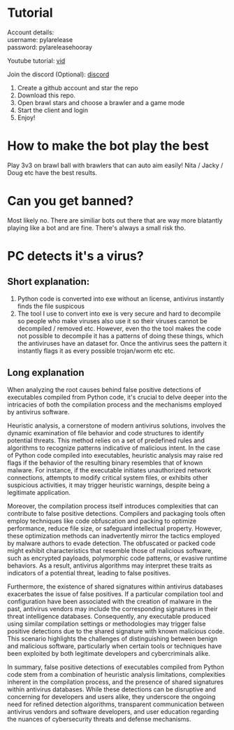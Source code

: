 # Tutorial 

Account details:<br>
username: pylarelease <br>
password: pylareleasehooray <br>

Youtube tutorial: [vid](https://www.youtube.com/watch?v=eXtHx8-gJ3g)

Join the discord (Optional):
[discord](https://discord.gg/dVUeqYERVz)

1. Create a github account and star the repo
2. Download this repo.
3. Open brawl stars and choose a brawler and a game mode
4. Start the client and login
5. Enjoy!

# How to make the bot play the best
Play 3v3 on brawl ball with brawlers that can auto aim easily! Nita / Jacky / Doug etc have the best results.

# Can you get banned?
Most likely no. There are similiar bots out there that are way more blatantly playing like a bot and are fine. There's always a small risk tho.

# PC detects it's a virus?

## Short explanation:

1. Python code is converted into exe without an license, antivirus instantly finds the file suspicous 
2. The tool I use to convert into exe is very secure and hard to decompile so people who make viruses also use it so their viruses cannot be decompiled / removed etc.
However, even tho the tool makes the code not possible to decompile it has a patterns of doing these things, which the antiviruses have an dataset for. Once the antivirus sees the pattern it instantly
flags it as every possible trojan/worm etc etc.

## Long explanation

When analyzing the root causes behind false positive detections of executables compiled from Python code, it's crucial to delve deeper into the intricacies of both the compilation process and the mechanisms employed by antivirus software.

Heuristic analysis, a cornerstone of modern antivirus solutions, involves the dynamic examination of file behavior and code structures to identify potential threats. This method relies on a set of predefined rules and algorithms to recognize patterns indicative of malicious intent. In the case of Python code compiled into executables, heuristic analysis may raise red flags if the behavior of the resulting binary resembles that of known malware. For instance, if the executable initiates unauthorized network connections, attempts to modify critical system files, or exhibits other suspicious activities, it may trigger heuristic warnings, despite being a legitimate application.

Moreover, the compilation process itself introduces complexities that can contribute to false positive detections. Compilers and packaging tools often employ techniques like code obfuscation and packing to optimize performance, reduce file size, or safeguard intellectual property. However, these optimization methods can inadvertently mirror the tactics employed by malware authors to evade detection. The obfuscated or packed code might exhibit characteristics that resemble those of malicious software, such as encrypted payloads, polymorphic code patterns, or evasive runtime behaviors. As a result, antivirus algorithms may interpret these traits as indicators of a potential threat, leading to false positives.

Furthermore, the existence of shared signatures within antivirus databases exacerbates the issue of false positives. If a particular compilation tool and configuration have been associated with the creation of malware in the past, antivirus vendors may include the corresponding signatures in their threat intelligence databases. Consequently, any executable produced using similar compilation settings or methodologies may trigger false positive detections due to the shared signature with known malicious code. This scenario highlights the challenges of distinguishing between benign and malicious software, particularly when certain tools or techniques have been exploited by both legitimate developers and cybercriminals alike.

In summary, false positive detections of executables compiled from Python code stem from a combination of heuristic analysis limitations, complexities inherent in the compilation process, and the presence of shared signatures within antivirus databases. While these detections can be disruptive and concerning for developers and users alike, they underscore the ongoing need for refined detection algorithms, transparent communication between antivirus vendors and software developers, and user education regarding the nuances of cybersecurity threats and defense mechanisms.
